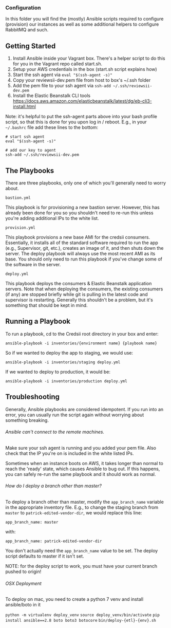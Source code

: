### Configuration

In this folder you will find the (mostly) Ansible scripts required to configure 
(provision) our instances as well as some additional helpers to configure 
RabbitMQ and such.


## Getting Started

1. Install Ansible inside your Vagrant box. There's a helper script to do this for you in the Vagrant repo called start.sh. 
2. Setup your AWS credentials in the box (start.sh script explains how)
3. Start the ssh agent via `eval "$(ssh-agent -s)"`
4. Copy your reviewsii-dev.pem file from host to box's ~/.ssh folder
5. Add the pem file to your ssh agent via `ssh-add ~/.ssh/reviewsii-dev.pem`
6. Install the Elastic Beanstalk CLI tools https://docs.aws.amazon.com/elasticbeanstalk/latest/dg/eb-cli3-install.html

Note: it's helpful to put the ssh-agent parts above into your bash profile script, so that this is done for you upon
log in / reboot. E.g., in your `~/.bashrc` file add these lines to the bottom:

````$bash
# start ssh agent
eval "$(ssh-agent -s)"

# add our key to agent
ssh-add ~/.ssh/reviewsii-dev.pem

````



## The Playbooks

There are three playbooks, only one of which you'll generally need to worry about. 

`bastion.yml` 

This playbook is for provisioning a new bastion server. However, this has already been done for you so you shouldn't 
need to re-run this unless you're adding additional IPs to the white list. 

`provision.yml`

This playbook provisions a new base AMI for the credsii consumers. Essentially, it installs all of the standard software
required to run the app (e.g., Supervisor, git, etc.), creates an image of it, and then shuts down the server. The deploy 
playbook will always use the most recent AMI as its base. You should only need to run this playbook if you've change some
of the software in the server. 

`deploy.yml`

This playbook deploys the consumers & Elastic Beanstalk application servers. Note that when deploying the consumers, the existing consumers (if any) are stopped
briefly while git is pulling in the latest code and supervisor is restarting. Generally this shouldn't be a problem, but
it's something that should be kept in mind. 


## Running a Playbook

To run a playbook, cd to the Credsii root directory in your box and enter:

`ansible-playbook -i inventories/{environment name} {playbook name}`

So if we wanted to deploy the app to staging, we would use:

`ansible-playbook -i inventories/staging deploy.yml`

If we wanted to deploy to production, it would be:

`ansible-playbook -i inventories/production deploy.yml`

## Troubleshooting

Generally, Ansible playbooks are considered idempotent. If you run into an error, you can usually run the script again 
without worrying about something breaking. 

###### Ansible can't connect to the remote machines. 

Make sure your ssh agent is running and you added your pem file. Also check that the IP you're on is included in the 
white listed IPs.

Sometimes when an instance boots on AWS, it takes longer than normal to reach the 'ready' state, which causes Ansible to 
bug out. If this happens, you can safely re-run the same playbook and it should work as normal. 

###### How do I deploy a branch other than master?

To deploy a branch other than master, modify the `app_branch_name` variable in the appropriate inventory file. E.g., 
to change the staging branch from `master` to `patrick-edited-vendor-dir`, we would replace this line:

`app_branch_name: master`

with:

`app_branch_name: patrick-edited-vendor-dir`

You don't actually need the `app_branch_name` value to be set. The deploy script defaults to master if it isn't set. 

NOTE: for the deploy script to work, you must have your current branch pushed to origin!


###### OSX Deployment

To deploy on mac, you need to create a python 7 venv and install ansible/boto in it

`python -m virtualenv deploy_venv`
`source deploy_venv/bin/activate`
`pip install ansible==2.8 boto boto3 botocore`
`bin/deploy-{etl}-{env}.sh`
